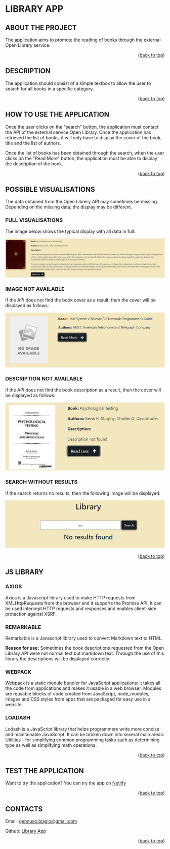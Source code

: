 <div id="top"><div>

# LIBRARY APP

## ABOUT THE PROJECT

The application aims to promote the reading of books through the external Open Library service.
<p align="right">(<a href="#top">back to top</a>)</p>

## DESCRIPTION

The application should consist of a simple textbox to allow the user to search for all books in a specific category.
<p align="right">(<a href="#top">back to top</a>)</p>

## HOW TO USE THE APPLICATION

Once the user clicks on the "search" button, the application must contact the API of the external service Open Library. Once the application has retrieved the list of books, it will only have to display the cover of the book, title and the list of authors.

Once the list of books has been obtained through the search, when the user clicks on the "Read More" button, the application must be able to display the description of the book. 

<p align="right">(<a href="#top">back to top</a>)</p>

## POSSIBLE VISUALISATIONS

The data obtained from the Open Librery API may sometimes be missing. Depending on the missing data, the display may be different.

### FULL VISUALISATIONS

The image below shows the typical display with all data in full:

![](src/img/full.png)

### IMAGE NOT AVAILABLE

If the API does not find the book cover as a result, then the cover will be displayed as follows:

![](src/img/no-cover.png)

### DESCRIPTION NOT AVAILABLE

If the API does not find the book description as a result, then the cover will be displayed as follows:

![](src/img/no-description.png)

### SEARCH WITHOUT RESULTS

If the search returns no results, then the following image will be displayed: 

![](src/img/no-results.png)

<p align="right">(<a href="#top">back to top</a>)</p>

## JS LIBRARY

### AXIOS

Axios is a Javascript library used to make HTTP requests from XMLHttpRequests from the browser and it supports the Promise API. It can be used intercept HTTP requests and responses and enables client-side protection against XSRF.

### REMARKABLE

Remarkable is a Javascript library used to convert Markdown text to HTML.

**Reason for use:** Sometimes the book descriptions requested from the Open Library API were not normal text but markdown text. Through the use of this library the descriptions will be displayed correctly.

### WEBPACK

Webpack is a static module bundler for JavaScript applications: it takes all the code from applications and makes it usable in a web browser. Modules are reusable blocks of code created from JavaScript, node_modules, images and CSS styles from apps that are packaged for easy use in a website.

### LOADASH

Lodash is a JavaScript library that helps programmers write more concise and maintainable JavaScript. It can be broken down into several main areas: Utilities - for simplifying common programming tasks such as determining type as well as simplifying math operations.

<p align="right">(<a href="#top">back to top</a>)</p>

## TEST THE APPLICATION

Want to try the application? You can try the app on [Netlify](https://infallible-hawking-9f4257.netlify.app)

<p align="right">(<a href="#top">back to top</a>)</p>

## CONTACTS

Email: [gennuso.biagio@gmail.com](mailto:gennuso.biagio@gmail.com)

Github: [Library App](https://github.com/bilabixxx/LibraryApp)


<p align="right">(<a href="#top">back to top</a>)</p>
